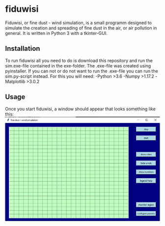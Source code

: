 # fiduwisi

Fiduwisi, or fine dust - wind simulation, is a small programm designed to simulate
the creation and spreading of fine dust in the air, or air pollution in general.
It is written in Python 3 with a tkinter-GUI.

## Installation

To run fiduwisi all you need to do is download this repository and run the sim.exe-file
contained in the exe-folder. The .exe-file was created using pyinstaller.
If you can not or do not want to run the .exe-file you can run the sim.py-script instead.
For this you will need:
  -Python >3.6
  -Numpy >1.17.2
  -Matplotlib >3.0.2

## Usage

Once you start fiduwisi, a window should appear that looks something like this: ![text](screenshots/Screenshot_1.png)
